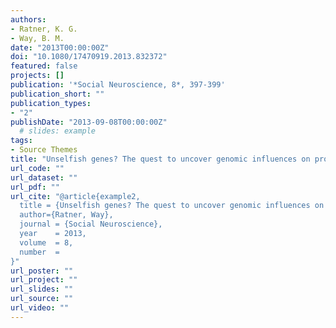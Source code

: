 ```yaml
---
authors:
- Ratner, K. G.
- Way, B. M.
date: "2013T00:00:00Z"
doi: "10.1080/17470919.2013.832372"
featured: false
projects: []
publication: '*Social Neuroscience, 8*, 397-399'
publication_short: ""
publication_types:
- "2"
publishDate: "2013-09-08T00:00:00Z"
  # slides: example
tags:
- Source Themes
title: "Unselfish genes? The quest to uncover genomic influences on prosocial behavior"
url_code: ""
url_dataset: ""
url_pdf: ""
url_cite: "@article{example2,
  title = {Unselfish genes? The quest to uncover genomic influences on prosocial behavior},
  author={Ratner, Way},
  journal = {Social Neuroscience},
  year    = 2013,
  volume  = 8,
  number  =
}"
url_poster: ""
url_project: ""
url_slides: ""
url_source: ""
url_video: ""
---
```


